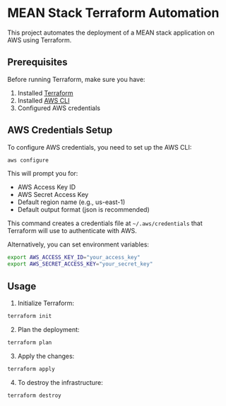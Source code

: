# MEAN Stack Terraform Automation

This project automates the deployment of a MEAN stack application on AWS using Terraform.

## Prerequisites

Before running Terraform, make sure you have:

1. Installed [Terraform](https://www.terraform.io/downloads.html)
2. Installed [AWS CLI](https://aws.amazon.com/cli/)
3. Configured AWS credentials

## AWS Credentials Setup

To configure AWS credentials, you need to set up the AWS CLI:

```bash
aws configure
```

This will prompt you for:
- AWS Access Key ID
- AWS Secret Access Key
- Default region name (e.g., us-east-1)
- Default output format (json is recommended)

This command creates a credentials file at `~/.aws/credentials` that Terraform will use to authenticate with AWS.

Alternatively, you can set environment variables:

```bash
export AWS_ACCESS_KEY_ID="your_access_key"
export AWS_SECRET_ACCESS_KEY="your_secret_key"
```

## Usage

1. Initialize Terraform:
```bash
terraform init
```

2. Plan the deployment:
```bash
terraform plan
```

3. Apply the changes:
```bash
terraform apply
```

4. To destroy the infrastructure:
```bash
terraform destroy
```